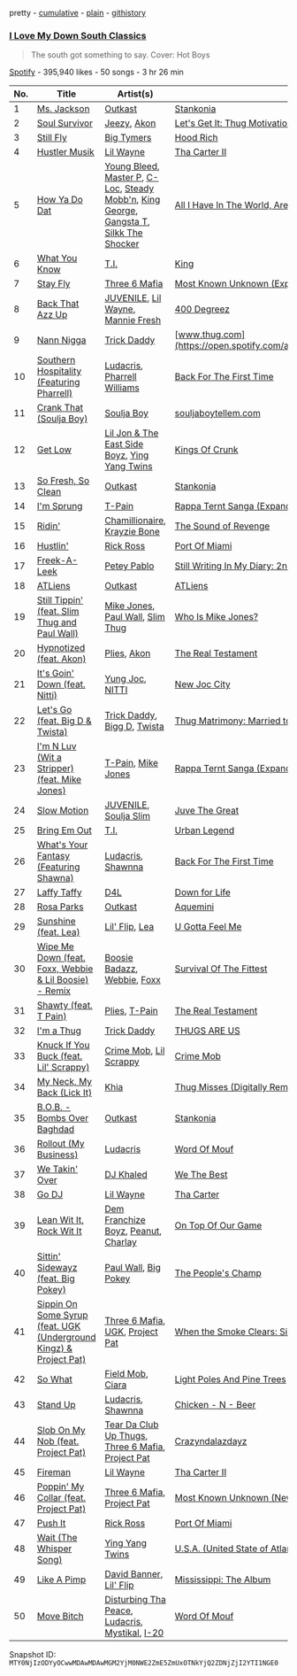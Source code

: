 pretty - [cumulative](/playlists/cumulative/37i9dQZF1DWYok9l1JL7GM.md) - [plain](/playlists/plain/37i9dQZF1DWYok9l1JL7GM) - [githistory](https://github.githistory.xyz/mackorone/spotify-playlist-archive/blob/main/playlists/plain/37i9dQZF1DWYok9l1JL7GM)

### [I Love My Down South Classics](https://open.spotify.com/playlist/37i9dQZF1DWYok9l1JL7GM)

> The south got something to say\. Cover: Hot Boys

[Spotify](https://open.spotify.com/user/spotify) - 395,940 likes - 50 songs - 3 hr 26 min

| No. | Title | Artist(s) | Album | Length |
|---|---|---|---|---|
| 1 | [Ms\. Jackson](https://open.spotify.com/track/0I3q5fE6wg7LIfHGngUTnV) | [Outkast](https://open.spotify.com/artist/1G9G7WwrXka3Z1r7aIDjI7) | [Stankonia](https://open.spotify.com/album/2tm3Ht61kqqRZtIYsBjxEj) | 4:30 |
| 2 | [Soul Survivor](https://open.spotify.com/track/0Ss50OU9tCozI7JIywkv14) | [Jeezy](https://open.spotify.com/artist/4yBK75WVCQXej1p04GWqxH), [Akon](https://open.spotify.com/artist/0z4gvV4rjIZ9wHck67ucSV) | [Let's Get It: Thug Motivation 101](https://open.spotify.com/album/6hiOeC9YErltT6CnK4pfJN) | 4:40 |
| 3 | [Still Fly](https://open.spotify.com/track/563vSy3HB5NHxel1VGQCW6) | [Big Tymers](https://open.spotify.com/artist/4jWGfUCFeTu5e0wprRhHXR) | [Hood Rich](https://open.spotify.com/album/3qcWuKB3pGWcB07FWksnWr) | 5:35 |
| 4 | [Hustler Musik](https://open.spotify.com/track/2334WaCjswLcRIRgTTPWaZ) | [Lil Wayne](https://open.spotify.com/artist/55Aa2cqylxrFIXC767Z865) | [Tha Carter II](https://open.spotify.com/album/7slHgsEMuJfnuft5LAPyw6) | 5:03 |
| 5 | [How Ya Do Dat](https://open.spotify.com/track/1KLhUURHRl72xGO5A94lme) | [Young Bleed](https://open.spotify.com/artist/5GQgxUq4MOuXXV99WrRuev), [Master P](https://open.spotify.com/artist/7zICaxnDB9ZprDSiFpvbbW), [C\-Loc](https://open.spotify.com/artist/2DrrWEQmdjvBKIDkqbGva2), [Steady Mobb'n](https://open.spotify.com/artist/7A5pYHTMQQGjyR62PzuRCQ), [King George](https://open.spotify.com/artist/70OWDCBJlG60nShbP5QwE5), [Gangsta T](https://open.spotify.com/artist/6pAN95w6lrXlJqyyhjlPaa), [Silkk The Shocker](https://open.spotify.com/artist/0iEVT8dLNSSmipPOrDGu2z) | [All I Have In The World, Are...My Balls And My Word](https://open.spotify.com/album/6drk7Zx1zdv2VQB1mkklsK) | 4:31 |
| 6 | [What You Know](https://open.spotify.com/track/0CAJdthKDdRjB2h8YOguN6) | [T.I.](https://open.spotify.com/artist/4OBJLual30L7gRl5UkeRcT) | [King](https://open.spotify.com/album/2X7s6Gt8Xz2qEwlw4GVcQo) | 4:34 |
| 7 | [Stay Fly](https://open.spotify.com/track/5MYFw4T2gy52pOGBN4EYHS) | [Three 6 Mafia](https://open.spotify.com/artist/26s8LSolLfCIY88ysQbIuT) | [Most Known Unknown \(Explicit\)](https://open.spotify.com/album/0kTLdP4XPeJGsbr2L8ikyF) | 3:56 |
| 8 | [Back That Azz Up](https://open.spotify.com/track/6o2g1BJvtYQssH84kBYs7y) | [JUVENILE](https://open.spotify.com/artist/0rG0AZBscc8S8q1ahIsasI), [Lil Wayne](https://open.spotify.com/artist/55Aa2cqylxrFIXC767Z865), [Mannie Fresh](https://open.spotify.com/artist/0fbFfVckGKsDbAfYnB5mD1) | [400 Degreez](https://open.spotify.com/album/6wpqS71CJr3I0dLguYiZdJ) | 4:25 |
| 9 | [Nann Nigga](https://open.spotify.com/track/7d9I42jF759n5HuUeoulzR) | [Trick Daddy](https://open.spotify.com/artist/12FHARd9fY0Tu0ila4Ua25) | [www.thug.com](https://open.spotify.com/album/4HMN5pRuHF88SzZoXtJsHM) | 2:47 |
| 10 | [Southern Hospitality \(Featuring Pharrell\)](https://open.spotify.com/track/4cNhx6OO1XpvwT6xZnb83B) | [Ludacris](https://open.spotify.com/artist/3ipn9JLAPI5GUEo4y4jcoi), [Pharrell Williams](https://open.spotify.com/artist/2RdwBSPQiwcmiDo9kixcl8) | [Back For The First Time](https://open.spotify.com/album/2kT80DHqRtHQzDhQ2RCoIV) | 5:00 |
| 11 | [Crank That \(Soulja Boy\)](https://open.spotify.com/track/66TRwr5uJwPt15mfFkzhbi) | [Soulja Boy](https://open.spotify.com/artist/6GMYJwaziB4ekv1Y6wCDWS) | [souljaboytellem.com](https://open.spotify.com/album/5wFQi4xOTXILQSKQr0Ft8s) | 3:41 |
| 12 | [Get Low](https://open.spotify.com/track/0r2Bul2NuCViraT2zX1l5j) | [Lil Jon & The East Side Boyz](https://open.spotify.com/artist/3ciRvbBIVz9fBoPbtSYq4x), [Ying Yang Twins](https://open.spotify.com/artist/44PA0rCQXikgOWbfY7Fq7m) | [Kings Of Crunk](https://open.spotify.com/album/4htcOW08TqINNLbcSf9esI) | 5:34 |
| 13 | [So Fresh, So Clean](https://open.spotify.com/track/6glsMWIMIxQ4BedzLqGVi4) | [Outkast](https://open.spotify.com/artist/1G9G7WwrXka3Z1r7aIDjI7) | [Stankonia](https://open.spotify.com/album/2tm3Ht61kqqRZtIYsBjxEj) | 4:00 |
| 14 | [I'm Sprung](https://open.spotify.com/track/0DLOyyQvwPTSDKuhpzMMwA) | [T\-Pain](https://open.spotify.com/artist/3aQeKQSyrW4qWr35idm0cy) | [Rappa Ternt Sanga \(Expanded Edition\)](https://open.spotify.com/album/21dqbZplVbX1gMMdqOLvWI) | 3:51 |
| 15 | [Ridin'](https://open.spotify.com/track/3kZoay4ANo86ehb6s4RwS9) | [Chamillionaire](https://open.spotify.com/artist/6vdMPayKk8YJxxeNP5oMCb), [Krayzie Bone](https://open.spotify.com/artist/53B8dEQzmtefvkdCAkO0YR) | [The Sound of Revenge](https://open.spotify.com/album/31dzB4ULKZfOH71tuaBiR8) | 5:03 |
| 16 | [Hustlin'](https://open.spotify.com/track/3hQCHzkE5oSA3F1xM8bpcM) | [Rick Ross](https://open.spotify.com/artist/1sBkRIssrMs1AbVkOJbc7a) | [Port Of Miami](https://open.spotify.com/album/42T8qfRs7jdpInsSk6nDJk) | 4:14 |
| 17 | [Freek\-A\-Leek](https://open.spotify.com/track/4MeDnO5yA2Zi6IMlVApRci) | [Petey Pablo](https://open.spotify.com/artist/4Js9eYwAf9rypNtV8pNSw9) | [Still Writing In My Diary: 2nd Entry](https://open.spotify.com/album/2R7G5Z0RWWZU1V731JZG68) | 3:55 |
| 18 | [ATLiens](https://open.spotify.com/track/2vfvGlqCB7oertO5VLE0sz) | [Outkast](https://open.spotify.com/artist/1G9G7WwrXka3Z1r7aIDjI7) | [ATLiens](https://open.spotify.com/album/1IaBCF26OjgYwUCEPaIyC0) | 3:50 |
| 19 | [Still Tippin' \(feat\. Slim Thug and Paul Wall\)](https://open.spotify.com/track/59rtiYOPgMEDf3yPEfU2la) | [Mike Jones](https://open.spotify.com/artist/07VmOvmuBp9G0gb8BTrpn0), [Paul Wall](https://open.spotify.com/artist/0k7Xl1pqI3tu8sSEjo5oEg), [Slim Thug](https://open.spotify.com/artist/0st5vgzw9XkH5ALJiUM1lE) | [Who Is Mike Jones?](https://open.spotify.com/album/1YU3MPIMY9rZOE899khVj2) | 4:31 |
| 20 | [Hypnotized \(feat\. Akon\)](https://open.spotify.com/track/3LN41NUdHkyNqQhi9gExMm) | [Plies](https://open.spotify.com/artist/3jksrX4oBklxR78ft8gv3j), [Akon](https://open.spotify.com/artist/0z4gvV4rjIZ9wHck67ucSV) | [The Real Testament](https://open.spotify.com/album/3NoUdjYUcUuRMpOzyapnYW) | 3:08 |
| 21 | [It's Goin' Down \(feat\. Nitti\)](https://open.spotify.com/track/05Sgj1Hx03ZXc57gsV1kfX) | [Yung Joc](https://open.spotify.com/artist/23LbwefIODbyGdRbAz3urj), [NITTI](https://open.spotify.com/artist/21AUdblPrTRzkvJn8FGrlk) | [New Joc City](https://open.spotify.com/album/1Lr1TMh8vcdD3OvrzQTGVn) | 4:01 |
| 22 | [Let's Go \(feat\. Big D & Twista\)](https://open.spotify.com/track/1fLibtVj3MrNTwRZq5yUOs) | [Trick Daddy](https://open.spotify.com/artist/12FHARd9fY0Tu0ila4Ua25), [Bigg D](https://open.spotify.com/artist/25BLFLt2ivDMxIlvao7lnU), [Twista](https://open.spotify.com/artist/6vbY3hOaCAhC7VjucswgdS) | [Thug Matrimony: Married to the Streets](https://open.spotify.com/album/2Ve8rF1LYTRGl3ZAI2z2YT) | 3:42 |
| 23 | [I'm N Luv \(Wit a Stripper\) \(feat\. Mike Jones\)](https://open.spotify.com/track/2QurCbkPO14pjrikPNja0h) | [T\-Pain](https://open.spotify.com/artist/3aQeKQSyrW4qWr35idm0cy), [Mike Jones](https://open.spotify.com/artist/07VmOvmuBp9G0gb8BTrpn0) | [Rappa Ternt Sanga \(Expanded Edition\)](https://open.spotify.com/album/21dqbZplVbX1gMMdqOLvWI) | 3:59 |
| 24 | [Slow Motion](https://open.spotify.com/track/6ihObRBTB8xdSH2mlERtOX) | [JUVENILE](https://open.spotify.com/artist/0rG0AZBscc8S8q1ahIsasI), [Soulja Slim](https://open.spotify.com/artist/6tBnRI3ubWYclKSbGvGtKd) | [Juve The Great](https://open.spotify.com/album/1JfdhweOku5xDD78eiid4A) | 4:08 |
| 25 | [Bring Em Out](https://open.spotify.com/track/3CcvahnsiArpTHYQEWV2Au) | [T.I.](https://open.spotify.com/artist/4OBJLual30L7gRl5UkeRcT) | [Urban Legend](https://open.spotify.com/album/1oFucub5OjyG4XPsDUzhil) | 3:36 |
| 26 | [What's Your Fantasy \(Featuring Shawna\)](https://open.spotify.com/track/4LwOrnuxJwR7C5Sw4liY4Z) | [Ludacris](https://open.spotify.com/artist/3ipn9JLAPI5GUEo4y4jcoi), [Shawnna](https://open.spotify.com/artist/4gpDA7R5796e6zbvZxGNga) | [Back For The First Time](https://open.spotify.com/album/2kT80DHqRtHQzDhQ2RCoIV) | 4:35 |
| 27 | [Laffy Taffy](https://open.spotify.com/track/2ajhenDRiiAnCHHjsIOHhJ) | [D4L](https://open.spotify.com/artist/4AllEJE7mVkhhyUV6DjqPz) | [Down for Life](https://open.spotify.com/album/5PE3OnyEPOlTShpjij8Wfp) | 3:44 |
| 28 | [Rosa Parks](https://open.spotify.com/track/0shK5iZQppbHPQYiy60xs9) | [Outkast](https://open.spotify.com/artist/1G9G7WwrXka3Z1r7aIDjI7) | [Aquemini](https://open.spotify.com/album/5ceB3rxgXqIRpsOvVzTG28) | 5:24 |
| 29 | [Sunshine \(feat\. Lea\)](https://open.spotify.com/track/4s0o8TJHfX9LLHa0umnOzT) | [Lil' Flip](https://open.spotify.com/artist/4Q5sPmM8j4SpMqL4UA1DtS), [Lea](https://open.spotify.com/artist/4tAhhPPEWcszcMjhYROUvx) | [U Gotta Feel Me](https://open.spotify.com/album/548NoYLgqSBDTNIYvlpDu5) | 3:45 |
| 30 | [Wipe Me Down \(feat\. Foxx, Webbie & Lil Boosie\) \- Remix](https://open.spotify.com/track/6D1CstH1YvzNN8cPd9ay9Q) | [Boosie Badazz](https://open.spotify.com/artist/6z7xFFHxYkE9t8bwIF0Bvg), [Webbie](https://open.spotify.com/artist/6aIm51fHkokqlJn2vzNTH8), [Foxx](https://open.spotify.com/artist/2l6Z31DakUv5Gl9yQPbLEl) | [Survival Of The Fittest](https://open.spotify.com/album/5ZXga0efPuZJr2KIvN1xZg) | 4:32 |
| 31 | [Shawty \(feat\. T Pain\)](https://open.spotify.com/track/0mYoKqA23wUUj7BTEgNzjg) | [Plies](https://open.spotify.com/artist/3jksrX4oBklxR78ft8gv3j), [T\-Pain](https://open.spotify.com/artist/3aQeKQSyrW4qWr35idm0cy) | [The Real Testament](https://open.spotify.com/album/3NoUdjYUcUuRMpOzyapnYW) | 4:15 |
| 32 | [I'm a Thug](https://open.spotify.com/track/6j2aNuhJJUnRj6UHcvn5PI) | [Trick Daddy](https://open.spotify.com/artist/12FHARd9fY0Tu0ila4Ua25) | [THUGS ARE US](https://open.spotify.com/album/2oJxBPqylFpSb60hOJ4DcH) | 4:14 |
| 33 | [Knuck If You Buck \(feat\. Lil' Scrappy\)](https://open.spotify.com/track/0RZXNlGPvfMo54fd6uCvAT) | [Crime Mob](https://open.spotify.com/artist/5A7d4sfe5ZY1RRf90zlUeo), [Lil Scrappy](https://open.spotify.com/artist/5einkgXXrjhfYCyac1FANB) | [Crime Mob](https://open.spotify.com/album/09stXr7AeoB1PsE3RpMpyU) | 3:25 |
| 34 | [My Neck, My Back \(Lick It\)](https://open.spotify.com/track/5r29mFrurlVBbqJzjr2XW6) | [Khia](https://open.spotify.com/artist/3q7isf09BuwXLyR2khBs60) | [Thug Misses \(Digitally Remastered\)](https://open.spotify.com/album/4Xa2dq99gQqzGj4vq0rGoV) | 3:42 |
| 35 | [B.O.B\. \- Bombs Over Baghdad](https://open.spotify.com/track/3WibbMr6canxRJXhNtAvLU) | [Outkast](https://open.spotify.com/artist/1G9G7WwrXka3Z1r7aIDjI7) | [Stankonia](https://open.spotify.com/album/2tm3Ht61kqqRZtIYsBjxEj) | 5:04 |
| 36 | [Rollout \(My Business\)](https://open.spotify.com/track/4SyadrABZJIjeND1HPJS31) | [Ludacris](https://open.spotify.com/artist/3ipn9JLAPI5GUEo4y4jcoi) | [Word Of Mouf](https://open.spotify.com/album/1GMj0Rx5Q6EyBYbi9Eu7Vr) | 4:56 |
| 37 | [We Takin' Over](https://open.spotify.com/track/6YdzlsQcyXoWjAykR0rjj3) | [DJ Khaled](https://open.spotify.com/artist/0QHgL1lAIqAw0HtD7YldmP) | [We The Best](https://open.spotify.com/album/3kh9dhan1rQm2QOrISk4SK) | 4:23 |
| 38 | [Go DJ](https://open.spotify.com/track/4svCVV4VHEL3Z4efES868h) | [Lil Wayne](https://open.spotify.com/artist/55Aa2cqylxrFIXC767Z865) | [Tha Carter](https://open.spotify.com/album/5POcKy926GgzFHZpGptJac) | 4:41 |
| 39 | [Lean Wit It, Rock Wit It](https://open.spotify.com/track/7cVmKBwzPsh4Fmb6SplfEm) | [Dem Franchize Boyz](https://open.spotify.com/artist/0VKTLKamj4IH8OfQbUL0kq), [Peanut](https://open.spotify.com/artist/5Q2iqZJMIZVSTEJWOYh4kP), [Charlay](https://open.spotify.com/artist/4FZBzAqTsS12zKdb9Gr2uz) | [On Top Of Our Game](https://open.spotify.com/album/0e0ks1xlvQBOsC3Gsw2EgA) | 3:49 |
| 40 | [Sittin' Sidewayz \(feat\. Big Pokey\)](https://open.spotify.com/track/24PWKmemCvqfyVXODhoKHW) | [Paul Wall](https://open.spotify.com/artist/0k7Xl1pqI3tu8sSEjo5oEg), [Big Pokey](https://open.spotify.com/artist/1J6iGa2TNBDCrJzjsnI1a8) | [The People's Champ](https://open.spotify.com/album/4LfEslRqPOv2ZOrW6KhhWr) | 3:48 |
| 41 | [Sippin On Some Syrup \(feat\. UGK \(Underground Kingz\) & Project Pat\)](https://open.spotify.com/track/2EduiM2UNwjCC7PsLxnOCH) | [Three 6 Mafia](https://open.spotify.com/artist/26s8LSolLfCIY88ysQbIuT), [UGK](https://open.spotify.com/artist/6ZhjJOJXXwnPS8PrXdmjLw), [Project Pat](https://open.spotify.com/artist/08Ld63UgKrJ0nZnCkzHtzc) | [When the Smoke Clears: Sixty 6, Sixty 1](https://open.spotify.com/album/16T5Usl6Qs24qps5ZwIeVI) | 4:21 |
| 42 | [So What](https://open.spotify.com/track/0Uc706myy6Th7I6KQ9xA1x) | [Field Mob](https://open.spotify.com/artist/0Uo6kyjrbQoZBlcXsMb8Vm), [Ciara](https://open.spotify.com/artist/2NdeV5rLm47xAvogXrYhJX) | [Light Poles And Pine Trees](https://open.spotify.com/album/4ZIvx3lm0ytWm06bH8DAwR) | 3:36 |
| 43 | [Stand Up](https://open.spotify.com/track/2CtCwQhY0ZLvr8L2l8Bo6e) | [Ludacris](https://open.spotify.com/artist/3ipn9JLAPI5GUEo4y4jcoi), [Shawnna](https://open.spotify.com/artist/4gpDA7R5796e6zbvZxGNga) | [Chicken \- N \- Beer](https://open.spotify.com/album/3hJHXxX04PNuGFIxdEHGzg) | 3:33 |
| 44 | [Slob On My Nob \(feat\. Project Pat\)](https://open.spotify.com/track/0mXMr1OVZZKYmOinBaofOp) | [Tear Da Club Up Thugs](https://open.spotify.com/artist/6EXX0GpVsILp9TGCfu7AVG), [Three 6 Mafia](https://open.spotify.com/artist/26s8LSolLfCIY88ysQbIuT), [Project Pat](https://open.spotify.com/artist/08Ld63UgKrJ0nZnCkzHtzc) | [Crazyndalazdayz](https://open.spotify.com/album/7c2vgd6qltoG2fAGZN2Bpz) | 1:58 |
| 45 | [Fireman](https://open.spotify.com/track/0aq7ohTG6VDYQvsnAYtA5e) | [Lil Wayne](https://open.spotify.com/artist/55Aa2cqylxrFIXC767Z865) | [Tha Carter II](https://open.spotify.com/album/7slHgsEMuJfnuft5LAPyw6) | 4:23 |
| 46 | [Poppin' My Collar \(feat\. Project Pat\)](https://open.spotify.com/track/5zd9TgduWbfFXwgnm3K3Rz) | [Three 6 Mafia](https://open.spotify.com/artist/26s8LSolLfCIY88ysQbIuT), [Project Pat](https://open.spotify.com/artist/08Ld63UgKrJ0nZnCkzHtzc) | [Most Known Unknown \(New Package\-Explicit\)](https://open.spotify.com/album/0Pe9KCcaFK7CkeZPWXCuaB) | 2:56 |
| 47 | [Push It](https://open.spotify.com/track/39SQnz9u6zd91nZdaPmmJK) | [Rick Ross](https://open.spotify.com/artist/1sBkRIssrMs1AbVkOJbc7a) | [Port Of Miami](https://open.spotify.com/album/42T8qfRs7jdpInsSk6nDJk) | 3:28 |
| 48 | [Wait \(The Whisper Song\)](https://open.spotify.com/track/5Y78yINSOCW6xbOfGWNBg4) | [Ying Yang Twins](https://open.spotify.com/artist/44PA0rCQXikgOWbfY7Fq7m) | [U.S.A\. \(United State of Atlanta\)](https://open.spotify.com/album/0tkYbxsTPQ5kTVdrvj4S3f) | 2:59 |
| 49 | [Like A Pimp](https://open.spotify.com/track/0DW5anNzTO7h0OlKqFsVQ6) | [David Banner](https://open.spotify.com/artist/7jFaoqWPhYLrKzjzlpXmUO), [Lil' Flip](https://open.spotify.com/artist/4Q5sPmM8j4SpMqL4UA1DtS) | [Mississippi: The Album](https://open.spotify.com/album/6wTmI6YwP14KXnDC35VTT7) | 4:14 |
| 50 | [Move Bitch](https://open.spotify.com/track/1Q9b6CeMcDuO0uq5OJCrqu) | [Disturbing Tha Peace](https://open.spotify.com/artist/3FsQX7FsrZAzTU9ah45P7O), [Ludacris](https://open.spotify.com/artist/3ipn9JLAPI5GUEo4y4jcoi), [Mystikal](https://open.spotify.com/artist/3LIJJJkO7R5RasRwt7xIn5), [I\-20](https://open.spotify.com/artist/0qziYi2GvPoLPnchRMQdxk) | [Word Of Mouf](https://open.spotify.com/album/1GMj0Rx5Q6EyBYbi9Eu7Vr) | 4:30 |

Snapshot ID: `MTY0NjIzODYyOCwwMDAwMDAwMGM2YjM0NWE2ZmE5ZmUxOTNkYjQ2ZDNjZjI2YTI1NGE0`
